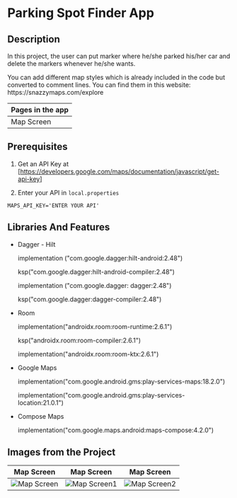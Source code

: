 # Parking Spot Finder App

Description
-------------

<p>
In this project, the user can put marker where he/she parked his/her car and delete the markers whenever he/she wants. <p>
You can add different map styles which is already included in the code but converted to comment lines. You can find them in this website: https://snazzymaps.com/explore
  
| Pages in the app |
| --------- |
|  Map Screen     |

## Prerequisites

1. Get an  API Key at [https://developers.google.com/maps/documentation/javascript/get-api-key]

2. Enter your API in `local.properties`

```JS
MAPS_API_KEY='ENTER YOUR API'
```
  
## Libraries And Features
  
  - Dagger - Hilt <p>
    implementation ("com.google.dagger:hilt-android:2.48") <p>
    ksp("com.google.dagger:hilt-android-compiler:2.48") <p>

    implementation ("com.google.dagger: dagger:2.48") <p>
    ksp("com.google.dagger:dagger-compiler:2.48") <p>
    
  - Room <p>
    implementation("androidx.room:room-runtime:2.6.1") <p>
    ksp("androidx.room:room-compiler:2.6.1") <p>
    implementation("androidx.room:room-ktx:2.6.1") <p>
   
  - Google Maps <p>
    implementation("com.google.android.gms:play-services-maps:18.2.0") <p>
    implementation("com.google.android.gms:play-services-location:21.0.1") <p>

  - Compose Maps <p>
    implementation("com.google.maps.android:maps-compose:4.2.0") <p>



## Images from the Project

| Map Screen | Map Screen | Map Screen |
| ----------- | ---------------- | ---------------- |
| ![Map Screen](https://github.com/enesokurterzi/parking-spot-finder/assets/113862251/950f3246-653d-476d-8d43-5180c003b05c) | ![Map Screen1](https://github.com/enesokurterzi/parking-spot-finder/assets/113862251/0df3f57e-aeb8-43eb-aba2-6a06f0591186) | ![Map Screen2](https://github.com/enesokurterzi/parking-spot-finder/assets/113862251/5ea17f02-8dc9-4373-8e5c-8a6d8702cb8b)

     
     
